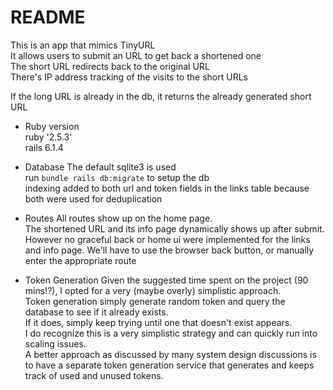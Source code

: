 # README

This is an app that mimics TinyURL  
It allows users to submit an URL to get back a shortened one  
The short URL redirects back to the original URL  
There's IP address tracking of the visits to the short URLs  

If the long URL is already in the db, it returns the already generated short URL

* Ruby version  
ruby '2.5.3'  
rails 6.1.4

* Database
The default sqlite3 is used  
run `bundle rails db:migrate` to setup the db  
indexing added to both url and token fields in the links table
because both were used for deduplication

* Routes
All routes show up on the home page.  
The shortened URL and its info page dynamically shows up after submit.
However no graceful back or home ui were implemented for the links and info page. We'll have to use the browser back button, or manually enter the appropriate route

* Token Generation
Given the suggested time spent on the project (90 mins!?), I opted for a very (maybe overly) simplistic approach.  
Token generation simply generate random token and query the database to see if it already exists.  
If it does, simply keep trying until one that doesn't exist appears.  
I do recognize this is a very simplistic strategy and can quickly run into scaling issues.  
A better approach as discussed by many system design discussions is to have a separate token generation service that generates and keeps track of used and unused tokens.
